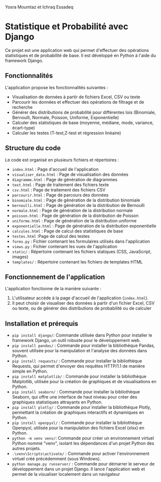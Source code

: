 Yosra Moumtaz et Ichraq Essadeq
# Statistique et Probabilité avec Django

Ce projet est une application web qui permet d'effectuer des opérations statistiques et de probabilité de base. Il est développé en Python à l'aide du framework Django.

## Fonctionnalités

L'application propose les fonctionnalités suivantes :

- Visualisation de données à partir de fichiers Excel, CSV ou texte
- Parcourir les données et effectuer des opérations de filtrage et de recherche
- Générer des distributions de probabilité pour différentes lois (Binomiale, Bernoulli, Normale, Poisson, Uniforme, Exponentielle)
- Calculer des statistiques de base (moyenne, médiane, mode, variance, écart-type)
- Calculer les testes (T-test,Z-test et régression linéaire)


## Structure du code

Le code est organisé en plusieurs fichiers et répertoires :

- `index.html` : Page d'accueil de l'application
- `visualiser_data.html` : Page de visualisation des données
- `diagramme.html` : Page de génération de diagrammes
- `text.html` : Page de traitement des fichiers texte
- `csv.html` : Page de traitement des fichiers CSV
- `parcourir.html` : Page de parcours des données
- `binomiale.html` : Page de génération de la distribution binomiale
- `bernoulli.html` : Page de génération de la distribution de Bernoulli
- `normale.html` : Page de génération de la distribution normale
- `poisson.html` : Page de génération de la distribution de Poisson
- `uniforme.html` : Page de génération de la distribution uniforme
- `exponentielle.html` : Page de génération de la distribution exponentielle
- `calcules.html` : Page de calcul des statistiques de base
- `testes.html` :Page de calcul des testes
- `forms.py` : Fichier contenant les formulaires utilisés dans l'application
- `views.py` : Fichier contenant les vues de l'application
- `static/` : Répertoire contenant les fichiers statiques (CSS, JavaScript, images)
- `templates/` : Répertoire contenant les fichiers de templates HTML

## Fonctionnement de l'application

L'application fonctionne de la manière suivante :

1. L'utilisateur accède à la page d'accueil de l'application (`index.html`).
2. Il peut choisir de visualiser des données à partir d'un fichier Excel, CSV ou texte, ou de générer des distributions de probabilité ou de calculer

##  Installation et prérequis 

- `pip install django/`: Commande utilisée dans Python pour installer le framework Django, un outil robuste pour le développement web.
- `pip install pandas/` : Commande pour installer la bibliothèque Pandas, souvent utilisée pour la manipulation et l'analyse des données dans Python.
- `pip install requests/` : Commande pour installer la bibliothèque Requests, qui permet d'envoyer des requêtes HTTP/1.1 de manière simple en Python.
- `pip install matplotlib/` : Commande pour installer la bibliothèque Matplotlib, utilisée pour la création de graphiques et de visualisations en Python.
- `pip install seaborn/` : Commande pour installer la bibliothèque Seaborn, qui offre une interface de haut niveau pour créer des graphiques statistiques attrayants en Python.
- `pip install plotly/` : Commande pour installer la bibliothèque Plotly, permettant la création de graphiques interactifs et dynamiques en Python.
- `pip install openpyxl/` : Commande pour installer la bibliothèque Openpyxl, utilisée pour la manipulation des fichiers Excel (xlsx) en Python.
- `python -m venv venv/`: Commande pour créer un environnement virtuel Python nommé "venv", isolant les dépendances d'un projet Python des autres projets.
- `.\venv\Scripts\activate/`  : Commande pour activer l'environnement virtuel créé précédemment (sous Windows).
- `python manage.py runserver/` : Commande pour démarrer le serveur de développement dans un projet Django. Il lance l'application web et permet de la visualiser localement dans un navigateur

